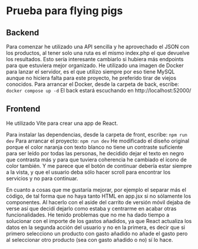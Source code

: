# Prueba para flying pigs

## Backend
Para comenzar he utilizado una API sencilla y he aprovechado el JSON con los productos, al tener solo una ruta es el mismo index.php el que devuelve los resultados. Esto sería interesante cambiarlo si hubiera más endpoints para que estuviera mejor organizado.
He utilizado una imagen de Docker para lanzar el servidor, es el que utilizo siempre por eso tiene MySQL aunque no hiciera falta para este proyecto, he preferido tirar de viejos conocidos.
Para arrancar el Docker, desde la carpeta de back, escribe:
```docker compose up -d```
El back estará escuchando en http://localhost:52000/

## Frontend
He utilizado Vite para crear una app de React.

Para instalar las dependencias, desde la carpeta de front, escribe:
```npm run dev```
Para arrancar el proyecto:
```npm run dev```
He modificado el diseño original porque el color naranja con texto blanco no tiene un contraste suficiente para ser leído por todas las personas, he decidido dejar el texto en negro que contrasta más y para que tuviera coherencia he cambiado el icono de color también. Y me parece que el botón de continuar debería estar siempre a la vista, y que el usuario deba sólo hacer scroll para encontrar los servicios y no para continuar.

En cuanto a cosas que me gustaría mejorar, por ejemplo el separar más el código, de tal forma que no haya tanto HTML en app.jsx si no sólamente los componentes. Al hacerlo con el aside del carrito de versión móvil dejaba de verse así que decidí dejarlo como estaba y centrarme en acabar otras funcionalidades.
He tenido problemas que no me ha dado tiempo a solucionar con el importe de los gastos añadidos, ya que React actualiza los datos en la segunda acción del usuario y no en la primera, es decir que si primero selecciono un producto con gasto añadido no añade el gasto pero al seleccionar otro producto (sea con gasto añadido o no) sí lo hace.


